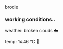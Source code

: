 brodie

<!--weather_start-->
### working conditions..

weather: broken clouds ☁️

temp: 14.46 °C 👕

<!--weather_end-->
